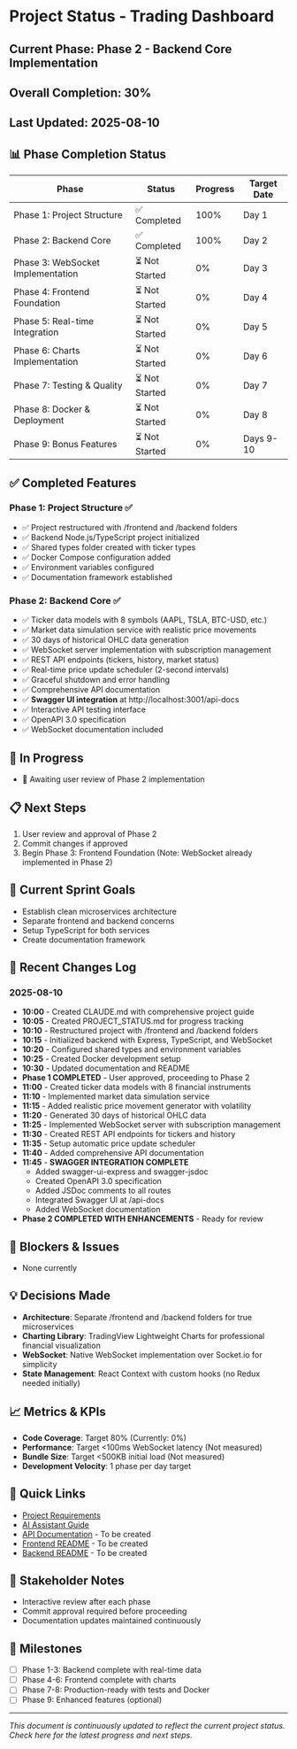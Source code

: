 # Project Status - Trading Dashboard

## Current Phase: Phase 2 - Backend Core Implementation
## Overall Completion: 30%
## Last Updated: 2025-08-10 

## 📊 Phase Completion Status

| Phase | Status | Progress | Target Date |
|-------|--------|----------|-------------|
| Phase 1: Project Structure | ✅ Completed | 100% | Day 1 |
| Phase 2: Backend Core | ✅ Completed | 100% | Day 2 |
| Phase 3: WebSocket Implementation | ⏳ Not Started | 0% | Day 3 |
| Phase 4: Frontend Foundation | ⏳ Not Started | 0% | Day 4 |
| Phase 5: Real-time Integration | ⏳ Not Started | 0% | Day 5 |
| Phase 6: Charts Implementation | ⏳ Not Started | 0% | Day 6 |
| Phase 7: Testing & Quality | ⏳ Not Started | 0% | Day 7 |
| Phase 8: Docker & Deployment | ⏳ Not Started | 0% | Day 8 |
| Phase 9: Bonus Features | ⏳ Not Started | 0% | Days 9-10 |

## ✅ Completed Features

### Phase 1: Project Structure ✅
- ✅ Project restructured with /frontend and /backend folders
- ✅ Backend Node.js/TypeScript project initialized
- ✅ Shared types folder created with ticker types
- ✅ Docker Compose configuration added
- ✅ Environment variables configured
- ✅ Documentation framework established

### Phase 2: Backend Core ✅
- ✅ Ticker data models with 8 symbols (AAPL, TSLA, BTC-USD, etc.)
- ✅ Market data simulation service with realistic price movements
- ✅ 30 days of historical OHLC data generation
- ✅ WebSocket server implementation with subscription management
- ✅ REST API endpoints (tickers, history, market status)
- ✅ Real-time price update scheduler (2-second intervals)
- ✅ Graceful shutdown and error handling
- ✅ Comprehensive API documentation
- ✅ **Swagger UI integration** at http://localhost:3001/api-docs
- ✅ Interactive API testing interface
- ✅ OpenAPI 3.0 specification
- ✅ WebSocket documentation included

## 🔄 In Progress
- 🔄 Awaiting user review of Phase 2 implementation

## 📋 Next Steps
1. User review and approval of Phase 2
2. Commit changes if approved
3. Begin Phase 3: Frontend Foundation (Note: WebSocket already implemented in Phase 2)

## 🎯 Current Sprint Goals
- Establish clean microservices architecture
- Separate frontend and backend concerns
- Setup TypeScript for both services
- Create documentation framework

## 📝 Recent Changes Log

### 2025-08-10
- **10:00** - Created CLAUDE.md with comprehensive project guide
- **10:05** - Created PROJECT_STATUS.md for progress tracking
- **10:10** - Restructured project with /frontend and /backend folders
- **10:15** - Initialized backend with Express, TypeScript, and WebSocket
- **10:20** - Configured shared types and environment variables
- **10:25** - Created Docker development setup
- **10:30** - Updated documentation and README
- **Phase 1 COMPLETED** - User approved, proceeding to Phase 2
- **11:00** - Created ticker data models with 8 financial instruments
- **11:10** - Implemented market data simulation service
- **11:15** - Added realistic price movement generator with volatility
- **11:20** - Generated 30 days of historical OHLC data
- **11:25** - Implemented WebSocket server with subscription management
- **11:30** - Created REST API endpoints for tickers and history
- **11:35** - Setup automatic price update scheduler
- **11:40** - Added comprehensive API documentation
- **11:45** - **SWAGGER INTEGRATION COMPLETE**
  - Added swagger-ui-express and swagger-jsdoc
  - Created OpenAPI 3.0 specification
  - Added JSDoc comments to all routes
  - Integrated Swagger UI at /api-docs
  - Added WebSocket documentation
- **Phase 2 COMPLETED WITH ENHANCEMENTS** - Ready for review

## 🚧 Blockers & Issues
- None currently

## 💡 Decisions Made
- **Architecture**: Separate /frontend and /backend folders for true microservices
- **Charting Library**: TradingView Lightweight Charts for professional financial visualization
- **WebSocket**: Native WebSocket implementation over Socket.io for simplicity
- **State Management**: React Context with custom hooks (no Redux needed initially)

## 📈 Metrics & KPIs
- **Code Coverage**: Target 80% (Currently: 0%)
- **Performance**: Target <100ms WebSocket latency (Not measured)
- **Bundle Size**: Target <500KB initial load (Not measured)
- **Development Velocity**: 1 phase per day target

## 🔗 Quick Links
- [Project Requirements](/docs/instructions.md)
- [AI Assistant Guide](/CLAUDE.md)
- [API Documentation](/docs/api.md) - To be created
- [Frontend README](/frontend/README.md) - To be created
- [Backend README](/backend/README.md) - To be created

## 👥 Stakeholder Notes
- Interactive review after each phase
- Commit approval required before proceeding
- Documentation updates maintained continuously

## 🎉 Milestones
- [ ] Phase 1-3: Backend complete with real-time data
- [ ] Phase 4-6: Frontend complete with charts
- [ ] Phase 7-8: Production-ready with tests and Docker
- [ ] Phase 9: Enhanced features (optional)

---
*This document is continuously updated to reflect the current project status. Check here for the latest progress and next steps.*